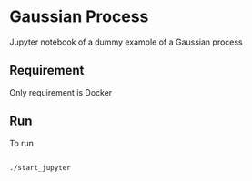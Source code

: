# Gaussian Process

Jupyter notebook of a dummy example of a Gaussian process

## Requirement

Only requirement is Docker

## Run

To run

```bash

./start_jupyter

```
